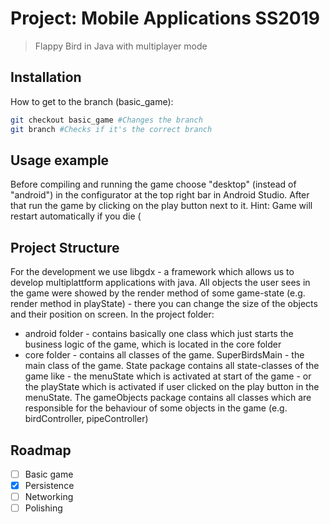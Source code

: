 # Project: Mobile Applications SS2019
> Flappy Bird in Java with multiplayer mode

## Installation

How to get to the branch (basic_game):

```sh
git checkout basic_game #Changes the branch
git branch #Checks if it's the correct branch
```

## Usage example

Before compiling and running the game choose "desktop" (instead of "android") in the configurator at the top right bar in Android Studio. After that run the game by clicking on the play button next to it. Hint: Game will restart automatically if you die (


## Project Structure

For the development we use libgdx - a framework which allows us to develop multiplattform applications with java. All objects the user sees in the game were showed by the render method of some game-state (e.g. render method in playState) - there you can change the size of the objects and their position on screen.
In the project folder: 

- android folder - contains basically one class which just starts the business logic of the game, which is located in the core folder
- core folder - contains all classes of the game. SuperBirdsMain - the main class of the game. State package contains all state-classes of the game like - the menuState which is activated at start of the game - or the playState which is activated if user clicked on the play button in the menuState.
  The gameObjects package contains all classes which are responsible for the behaviour of some objects in the game (e.g. birdController, pipeController)


## Roadmap

- [ ] Basic game
- [x] Persistence
- [ ] Networking
- [ ] Polishing
